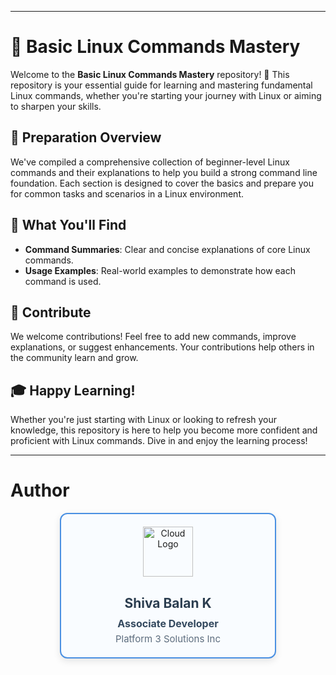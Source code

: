 
---

# 🐧 Basic Linux Commands Mastery

Welcome to the **Basic Linux Commands Mastery** repository! 🎉 This repository is your essential guide for learning and mastering fundamental Linux commands, whether you're starting your journey with Linux or aiming to sharpen your skills.

## 🚀 Preparation Overview

We've compiled a comprehensive collection of beginner-level Linux commands and their explanations to help you build a strong command line foundation. Each section is designed to cover the basics and prepare you for common tasks and scenarios in a Linux environment.

## 📜 What You'll Find

- **Command Summaries**: Clear and concise explanations of core Linux commands.
- **Usage Examples**: Real-world examples to demonstrate how each command is used.

## 🤝 Contribute

We welcome contributions! Feel free to add new commands, improve explanations, or suggest enhancements. Your contributions help others in the community learn and grow.

## 🎓 Happy Learning!

Whether you're just starting with Linux or looking to refresh your knowledge, this repository is here to help you become more confident and proficient with Linux commands. Dive in and enjoy the learning process!

---

# Author  
<div align="center" style="border: 2px solid #4A90E2; border-radius: 12px; padding: 20px; width: 60%; margin: auto; background: #f9fcff; box-shadow: 0px 4px 12px rgba(0,0,0,0.1);">

  <img src="https://platform3solutions.com/wp-content/uploads/2024/02/platform-3-logo.png" alt="Cloud Logo" width="80"/>

  <h2 style="color:#2C3E50; margin-bottom: 10px;">Shiva Balan K</h2>

  <p style="font-size: 16px; color:#34495E; margin: 0;">
    <b>Associate Developer</b>  
  </p>
  <p style="font-size: 15px; color:#5D6D7E; margin: 5px 0 0;">
    Platform 3 Solutions Inc
  </p>

</div>
 